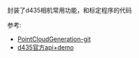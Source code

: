 封装了d435相机常用功能，和标定程序的代码


参考:
- [PointCloudGeneration-git](https://github.com/musimab/PointCloudGeneration)
- [d435官方api+demo](https://dev.intelrealsense.com/docs/python2)
